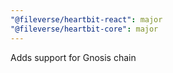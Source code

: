 ```yaml
---
"@fileverse/heartbit-react": major
"@fileverse/heartbit-core": major
---
```


Adds support for Gnosis chain
